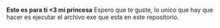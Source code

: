**Esto es para ti <3 mi princesa**
Espero que te guste, lo unico que hay que hacer es ejecutar el archivo exe que esta en este repositorio.
